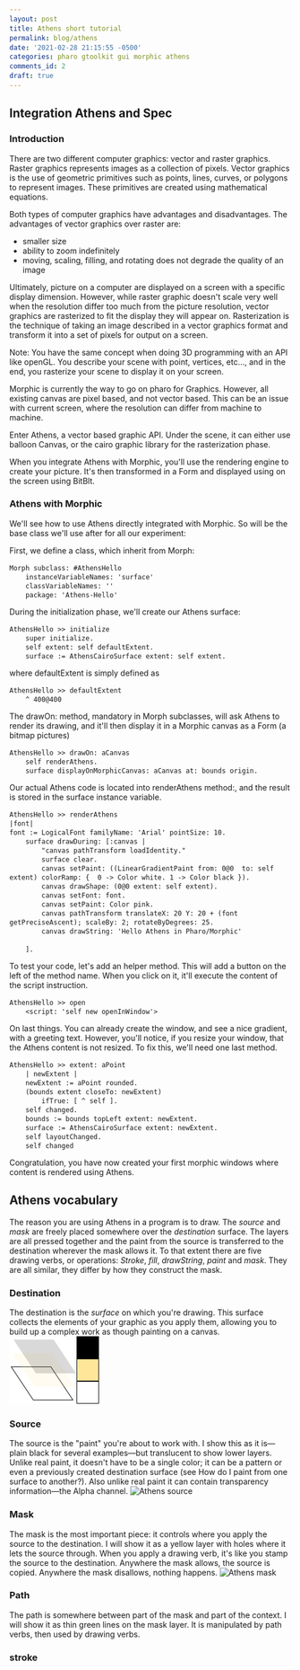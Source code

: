 ```yaml
---
layout: post
title: Athens short tutorial
permalink: blog/athens
date: '2021-02-28 21:15:55 -0500'
categories: pharo gtoolkit gui morphic athens
comments_id: 2
draft: true
---
```


## Integration Athens and Spec

### Introduction

There are two different computer graphics: vector and raster graphics.
Raster graphics represents images as a collection of pixels. Vector graphics
is the use of geometric primitives such as points, lines, curves, or polygons
to represent images. These primitives are created using mathematical equations.

Both types of computer graphics have advantages and disadvantages.
The advantages of vector graphics over raster are:

* smaller size
* ability to zoom indefinitely
* moving, scaling, filling, and rotating does not degrade the quality of an image

Ultimately, picture on a computer are displayed on a screen with a specific
display dimension. However, while raster graphic doesn't scale very well when
the resolution differ too much from the picture resolution, vector graphics
are rasterized to fit the display they will appear on. Rasterization is the
technique of taking an image described in a vector graphics format and
transform it into a set of pixels for output on a screen.

Note: You have the same concept when doing 3D programming with an API like
openGL. You describe your scene with point, vertices, etc..., and in the end,
you rasterize your scene to display it on your screen.

Morphic is currently the way to go on pharo for Graphics. However, all existing canvas
are pixel based, and not vector based. This can be an issue with current screen,
where the resolution can differ from machine to machine.

Enter Athens, a vector based graphic API. Under the scene, it can either use
balloon Canvas, or the cairo graphic library for the rasterization phase.

When you integrate Athens with Morphic, you'll use the rendering engine to
create your picture. It's then transformed in a Form and displayed using on
the screen using BitBlt.

### Athens with Morphic

We'll see how to use Athens directly integrated with Morphic. So will be the
base class we'll use after for all our experiment:

First, we define a class, which inherit from Morph:

```smalltalk
Morph subclass: #AthensHello
    instanceVariableNames: 'surface'
    classVariableNames: ''
    package: 'Athens-Hello'
```

During the initialization phase, we'll create our Athens surface:

```smalltalk
AthensHello >> initialize
    super initialize.
    self extent: self defaultExtent.
    surface := AthensCairoSurface extent: self extent.
```

where defaultExtent is simply defined as

```smalltalk
AthensHello >> defaultExtent
    ^ 400@400
```

The drawOn: method, mandatory in Morph subclasses, will ask Athens to render its
drawing, and it'll then display it in a Morphic canvas as a Form (a bitmap
pictures)

```smalltalk
AthensHello >> drawOn: aCanvas
    self renderAthens.
    surface displayOnMorphicCanvas: aCanvas at: bounds origin.
```

Our actual Athens code is located into renderAthens method:, and the result is
stored in the surface instance variable.

```smalltalk
AthensHello >> renderAthens
|font|
font := LogicalFont familyName: 'Arial' pointSize: 10.
    surface drawDuring: [:canvas |
        "canvas pathTransform loadIdentity."
        surface clear.
        canvas setPaint: ((LinearGradientPaint from: 0@0  to: self extent) colorRamp: {  0 -> Color white. 1 -> Color black }).
        canvas drawShape: (0@0 extent: self extent).
        canvas setFont: font.
        canvas setPaint: Color pink.
        canvas pathTransform translateX: 20 Y: 20 + (font getPreciseAscent); scaleBy: 2; rotateByDegrees: 25.
        canvas drawString: 'Hello Athens in Pharo/Morphic'
       
    ].
```

To test your code, let's add an helper method. This will add a button on the left
of the method name. When you click on it, it'll execute the content of the
script instruction.

```smalltalk
AthensHello >> open
    <script: 'self new openInWindow'>
```

On last things. You can already create the window, and see a nice gradient, with
a greeting text. However, you'll notice, if you resize your window, that the
Athens content is not resized. To fix this, we'll need one last method.

```smalltalk
AthensHello >> extent: aPoint
    | newExtent |
    newExtent := aPoint rounded.
    (bounds extent closeTo: newExtent)
        ifTrue: [ ^ self ].
    self changed.
    bounds := bounds topLeft extent: newExtent.
    surface := AthensCairoSurface extent: newExtent.
    self layoutChanged.
    self changed
```

Congratulation, you have now created your first morphic windows where content
is rendered using Athens.

## Athens vocabulary

The reason you are using Athens in a program is to draw.
The *source* and *mask* are freely placed somewhere over the *destination* surface.
The layers are all pressed together and the paint from the source is
transferred to the destination wherever the mask allows it. To that extent there
are five drawing verbs, or operations: *Stroke*, *fill*, *drawString*, *paint*
and *mask*. They are all similar, they differ by how they construct the mask.

### Destination

The destination is the *surface* on which you're drawing. This surface collects
the elements of your graphic as you apply them, allowing you to build up a
complex work as though painting on a canvas.
![Athens destination](/media/destination.png)

### Source

The source is the "paint" you're about to work with. I show this as it is—plain
black for several examples—but translucent to show lower layers. Unlike real
paint, it doesn't have to be a single color; it can be a pattern or even a
previously created destination surface (see How do I paint from one surface to
another?). Also unlike real paint it can contain transparency information—the
Alpha channel.
![Athens source](/media/source.png)

### Mask

The mask is the most important piece: it controls where you apply the source to
the destination. I will show it as a yellow layer with holes where it lets the
source through. When you apply a drawing verb, it's like you stamp the source
to the destination. Anywhere the mask allows, the source is copied. Anywhere
the mask disallows, nothing happens.
![Athens mask](/media/source.png)

### Path

The path is somewhere between part of the mask and part of the context.
I will show it as thin green lines on the mask layer. It is manipulated by path
verbs, then used by drawing verbs.

### stroke
